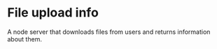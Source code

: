 # File upload info #

A node server that downloads files from users and returns information about them.